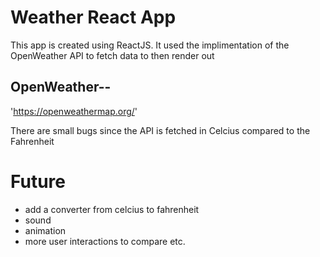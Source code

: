 # Weather React App

This app is created using ReactJS. It used the implimentation of the OpenWeather API to fetch data to then render out

## OpenWeather--

'https://openweathermap.org/' 

There are small bugs since the API is fetched in Celcius compared to the Fahrenheit


Future
=========
- add a converter from celcius to fahrenheit
- sound
- animation
- more user interactions to compare etc.
